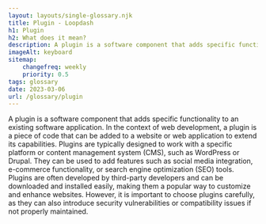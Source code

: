 ```yaml
--- 
layout: layouts/single-glossary.njk
title: Plugin - Loopdash
h1: Plugin
h2: What does it mean?
description: A plugin is a software component that adds specific functionality to a WordPress website, extending its core features and allowing users to customize their site without modifying the underlying code.
imageAlt: keyboard
sitemap:
	changefreq: weekly
	priority: 0.5
tags: glossary
date: 2023-03-06
url: /glossary/plugin
---
```


A plugin is a software component that adds specific functionality to an existing software application. In the context of web development, a plugin is a piece of code that can be added to a website or web application to extend its capabilities. Plugins are typically designed to work with a specific platform or content management system (CMS), such as WordPress or Drupal. They can be used to add features such as social media integration, e-commerce functionality, or search engine optimization (SEO) tools. Plugins are often developed by third-party developers and can be downloaded and installed easily, making them a popular way to customize and enhance websites. However, it is important to choose plugins carefully, as they can also introduce security vulnerabilities or compatibility issues if not properly maintained.
